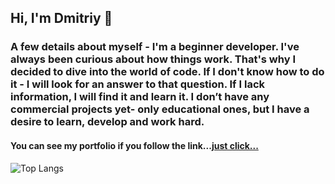## Hi, I'm Dmitriy 👋

### A few details about myself - I'm a beginner developer. I've always been curious about how things work. That's why I decided to dive into the world of code. If I don't know how to do it - I will look for an answer to that question. If I lack information, I will find it and learn it. I don’t have any commercial projects yet- only educational ones, but I have a desire to learn, develop and work hard.

#### You can see my portfolio if you follow the link...[just click...](https://stebeniev.github.io/D.Stebeniev/)

![Top Langs](https://github-readme-stats.vercel.app/api/top-langs/?username=Stebeniev&layout=compact)


